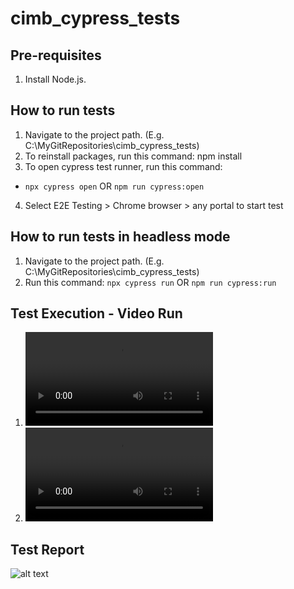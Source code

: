 # cimb_cypress_tests

## Pre-requisites
1. Install Node.js. 


## How to run tests
1. Navigate to the project path. (E.g. C:\MyGitRepositories\cimb_cypress_tests)
2. To reinstall packages, run this command: npm install
3. To open cypress test runner, run this command:
* ```npx cypress open```
OR
```npm run cypress:open```
4. Select E2E Testing > Chrome browser > any portal to start test


## How to run tests in headless mode
1. Navigate to the project path. (E.g. C:\MyGitRepositories\cimb_cypress_tests)
2. Run this command: 
```npx cypress run```
OR
```npm run cypress:run```

## Test Execution - Video Run
1. ![deals.feature.mp4](https://github.com/cheongsy/cimb_cypress_tests/tree/main/cypress/videos/cimb-MY/deals.feature.mp4)
2. ![tools.feature.mp4](https://github.com/cheongsy/cimb_cypress_tests/tree/main/cypress/videos/cimb-SG/tools.feature.mp4)

## Test Report
![alt text](https://github.com/cheongsy/cimb_cypress_tests/blob/main/test-report.jpg)

